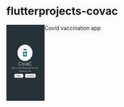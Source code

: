 # flutterprojects-covac
Covid vaccination app
<a href="url"><img src="/mainpage.jpg" align="left" height="200" width="100" ></a>
